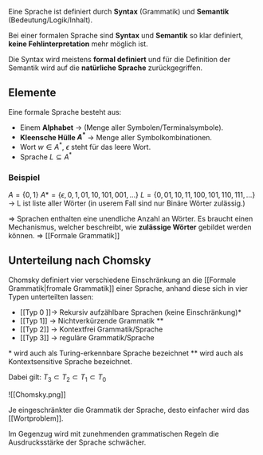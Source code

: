 Eine Sprache ist definiert durch **Syntax** (Grammatik) und **Semantik** (Bedeutung/Logik/Inhalt).

Bei einer formalen Sprache sind **Syntax** und **Semantik** so klar definiert, **keine Fehlinterpretation** mehr möglich ist.

Die Syntax wird meistens **formal definiert** und für die Definition der Semantik wird auf die **natürliche Sprache** zurückgegriffen.

## Elemente
Eine formale Sprache besteht aus:
- Einem **Alphabet** -> (Menge aller Symbolen/Terminalsymbole).
- **Kleensche Hülle $A^{*}$** -> Menge aller Symbolkombinationen.
- Wort $w \in A^{*}$, $\epsilon$ steht für das leere Wort.
- Sprache $L \subseteq A^{*}$ 

### Beispiel
$A =\{0,1\}$
$A* = \{\epsilon,0,1,01,10,101,001, \dots\}$
$L = \{0,01,10,11,100,101,110,111,\dots\}$ -> L ist liste aller Wörter (in userem Fall sind nur Binäre Wörter zulässig.)

=> Sprachen enthalten eine unendliche Anzahl an Wörter. Es braucht einen Mechanismus, welcher beschreibt, wie **zulässige Wörter** gebildet werden können. => [[Formale Grammatik]]

## Unterteilung nach Chomsky
Chomsky definiert vier verschiedene Einschränkung an die [[Formale Grammatik|fromale Grammatik]] einer Sprache, anhand diese sich in vier Typen unterteilten lassen:
- [[Typ 0 ]]-> Rekursiv aufzählbare Sprachen (keine Einschränkung)*
- [[Typ 1]] -> Nichtverkürzende Grammatik **
- [[Typ 2]] -> Kontextfrei Grammatik/Sprache
- [[Typ 3]] -> reguläre Grammatik/Sprache

\* wird auch als Turing-erkennbare Sprache bezeichnet
\** wird auch als Kontextsensitive Sprache bezeichnet.

Dabei gilt:
$T_{3} \subset T_{2} \subset T_{1}\subset T_{0}$

![[Chomsky.png]]

Je eingeschränkter die Grammatik der Sprache, desto einfacher wird das [[Wortproblem]].

Im Gegenzug wird mit zunehmenden grammatischen Regeln die Ausdrucksstärke der Sprache schwächer.

